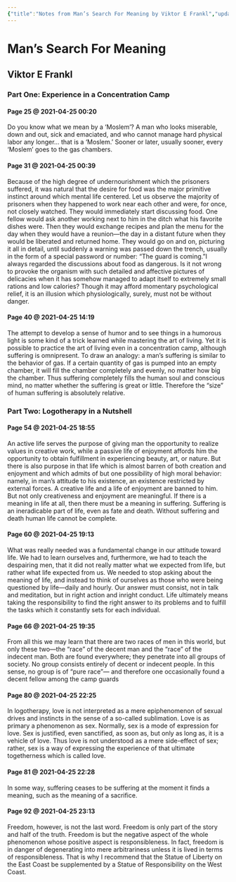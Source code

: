 ```yaml
---
{"title":"Notes from Man’s Search For Meaning by Viktor E Frankl","updated":"2023-01-29T22:25:11+06:00","created":"2021-04-26T04:55:27+06:00","dg-publish":true,"maturity":"reading-note","tags":["philosophy","psychology","WWII","reading-notes"],"permalink":"/personal/reading/notes-and-highlights/man-s-search-for-meaning-by-viktor-e-frankl/","dgPassFrontmatter":true,"noteIcon":"reading-note"}
---
```


# Man’s Search For Meaning
## Viktor E Frankl

### Part One: Experience in a Concentration Camp
#### Page 25 @ 2021-04-25 00:20
Do you know what we mean by a ‘Moslem’? A man who looks miserable, down and out, sick and emaciated, and who cannot manage hard physical labor any longer… that is a ‘Moslem.’ Sooner or later, usually sooner, every ‘Moslem’ goes to the gas chambers.

#### Page 31 @ 2021-04-25 00:39
Because of the high degree of undernourishment which the prisoners suffered, it was natural that the desire for food was the major primitive instinct around which mental life centered. Let us observe the majority of prisoners when they happened to work near each other and were, for once, not closely watched. They would immediately start discussing food. One fellow would ask another working next to him in the ditch what his favorite dishes were. Then they would exchange recipes and plan the menu for the day when they would have a reunion—the day in a distant future when they would be liberated and returned home. They would go on and on, picturing it all in detail, until suddenly a warning was passed down the trench, usually in the form of a special password or number: “The guard is coming.”I always regarded the discussions about food as dangerous. Is it not wrong to provoke the organism with such detailed and affective pictures of delicacies when it has somehow managed to adapt itself to extremely small rations and low calories? Though it may afford momentary psychological relief, it is an illusion which physiologically, surely, must not be without danger.

#### Page 40 @ 2021-04-25 14:19
The attempt to develop a sense of humor and to see things in a humorous light is some kind of a trick learned while mastering the art of living. Yet it is possible to practice the art of living even in a concentration camp, although suffering is omnipresent. To draw an analogy: a man’s suffering is similar to the behavior of gas. If a certain quantity of gas is pumped into an empty chamber, it will fill the chamber completely and evenly, no matter how big the chamber. Thus suffering completely fills the human soul and conscious mind, no matter whether the suffering is great or little. Therefore the “size” of human suffering is absolutely relative.
### Part Two: Logotherapy in a Nutshell
#### Page 54 @ 2021-04-25 18:55
An active life serves the purpose of giving man the opportunity to realize values in creative work, while a passive life of enjoyment affords him the opportunity to obtain fulfillment in experiencing beauty, art, or nature. But there is also purpose in that life which is almost barren of both creation and enjoyment and which admits of but one possibility of high moral behavior: namely, in man’s attitude to his existence, an existence restricted by external forces. A creative life and a life of enjoyment are banned to him. But not only creativeness and enjoyment are meaningful. If there is a meaning in life at all, then there must be a meaning in suffering. Suffering is an ineradicable part of life, even as fate and death. Without suffering and death human life cannot be complete.

#### Page 60 @ 2021-04-25 19:13
What was really needed was a fundamental change in our attitude toward life. We had to learn ourselves and, furthermore, we had to teach the despairing men, that it did not really matter what we expected from life, but rather what life expected from us. We needed to stop asking about the meaning of life, and instead to think of ourselves as those who were being questioned by life—daily and hourly. Our answer must consist, not in talk and meditation, but in right action and inright conduct. Life ultimately means taking the responsibility to find the right answer to its problems and to fulfill the tasks which it constantly sets for each individual.

#### Page 66 @ 2021-04-25 19:35
From all this we may learn that there are two races of men in this world, but only these two—the “race” of the decent man and the “race” of the indecent man. Both are found everywhere; they penetrate into all groups of society. No group consists entirely of decent or indecent people. In this sense, no group is of “pure race”— and therefore one occasionally found a decent fellow among the camp guards

#### Page 80 @ 2021-04-25 22:25
In logotherapy, love is not interpreted as a mere epiphenomenon of sexual drives and instincts in the sense of a so-called sublimation. Love is as primary a phenomenon as sex. Normally, sex is a mode of expression for love. Sex is justified, even sanctified, as soon as, but only as long as, it is a vehicle of love. Thus love is not understood as a mere side-effect of sex; rather, sex is a way of expressing the experience of that ultimate togetherness which is called love.

#### Page 81 @ 2021-04-25 22:28
In some way, suffering ceases to be suffering at the moment it finds a meaning, such as the meaning of a sacrifice.


#### Page 92 @ 2021-04-25 23:13
Freedom, however, is not the last word. Freedom is only part of the story and half of the truth. Freedom is but the negative aspect of the whole phenomenon whose positive aspect is responsibleness. In fact, freedom is in danger of degenerating into mere arbitrariness unless it is lived in terms of responsibleness. That is why I recommend that the Statue of Liberty on the East Coast be supplemented by a Statue of Responsibility on the West Coast.